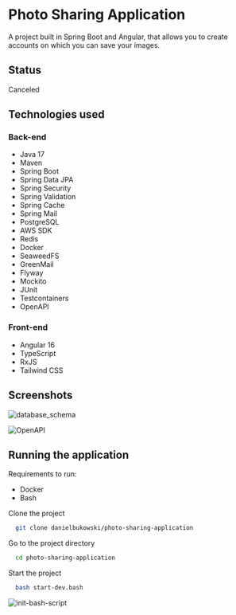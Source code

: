 # Photo Sharing Application
A project built in Spring Boot and Angular, that allows you to create accounts on which you can save your images.


## Status
Canceled


## Technologies used

### Back-end
- Java 17
- Maven
- Spring Boot
- Spring Data JPA
- Spring Security
- Spring Validation
- Spring Cache
- Spring Mail
- PostgreSQL
- AWS SDK
- Redis
- Docker
- SeaweedFS
- GreenMail
- Flyway
- Mockito
- JUnit
- Testcontainers
- OpenAPI

### Front-end

- Angular 16
- TypeScript
- RxJS
- Tailwind CSS


## Screenshots

![database_schema](https://github.com/danielbukowski/photo-sharing-application/assets/82054911/36f29c45-237f-4d23-a301-0459f2334483)

![OpenAPI](https://github.com/danielbukowski/photo-sharing-application/assets/82054911/2dc96d19-c869-4ba5-b4bd-84e3a5655b4e)


## Running the application
Requirements to run:
- Docker
- Bash

Clone the project

```bash
  git clone danielbukowski/photo-sharing-application
```

Go to the project directory

```bash
  cd photo-sharing-application
```

Start the project

```bash
  bash start-dev.bash
```

![init-bash-script](https://github.com/danielbukowski/photo-sharing-application/assets/82054911/9ffd787e-7a6a-4eec-ad2f-36ffbfe716f0)
